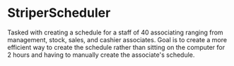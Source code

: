 # StriperScheduler
Tasked with creating a schedule for a staff of 40 associating ranging from management, stock, sales, and cashier associates. Goal is to create a more efficient way to create the schedule rather than sitting on the computer for 2 hours and having to manually create the associate's schedule. 
